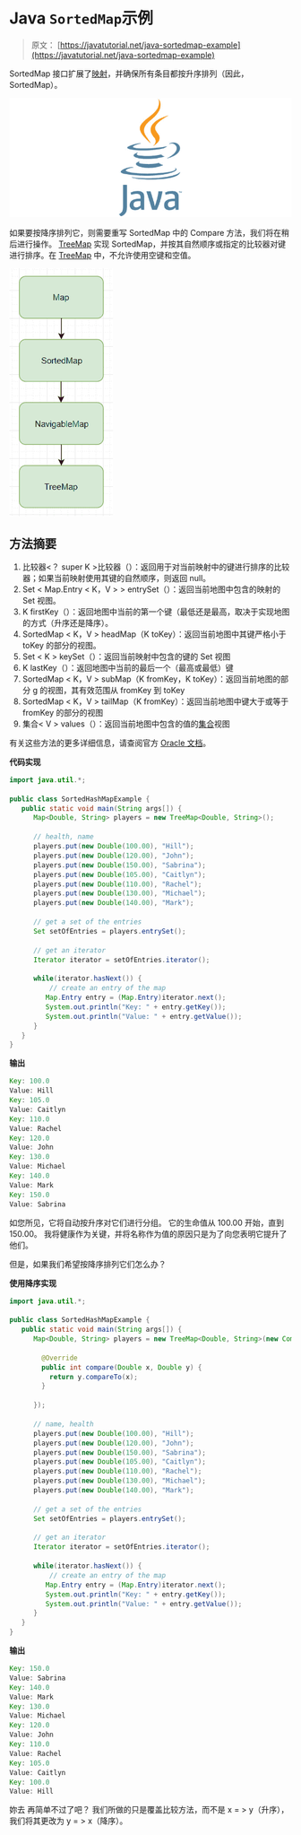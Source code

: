 # Java `SortedMap`示例

> 原文： [https://javatutorial.net/java-sortedmap-example](https://javatutorial.net/java-sortedmap-example)

SortedMap 接口扩展了[映射](https://docs.oracle.com/javase/7/docs/api/java/util/Map.html)，并确保所有条目都按升序排列（因此，SortedMap）。

![java-featured-image](img/e0db051dedc1179e7424b6d998a6a772.jpg)

如果要按降序排列它，则需要重写 SortedMap 中的 Compare 方法，我们将在稍后进行操作。 [TreeMap](https://javatutorial.net/java-treemap-example) 实现 SortedMap，并按其自然顺序或指定的比较器对键进行排序。在 [TreeMap](https://javatutorial.net/java-treemap-example) 中，不允许使用空键和空值。

![SortedMap java example](img/2cbcd0c2dfa54d32469403edc28b2a77.jpg)

## 方法摘要

1.  比较器&lt;？ super K &gt;比较器（）：返回用于对当前映射中的键进行排序的比较器；如果当前映射使用其键的自然顺序，则返回 null。
2.  Set &lt; Map.Entry &lt; K，V &gt; &gt; entrySet（）：返回当前地图中包含的映射的 Set 视图。
3.  K firstKey（）：返回地图中当前的第一个键（最低还是最高，取决于实现地图的方式（升序还是降序）。
4.  SortedMap &lt; K，V &gt; headMap（K toKey）：返回当前地图中其键严格小于 toKey 的部分的视图。
5.  Set &lt; K &gt; keySet（）：返回当前映射中包含的键的 Set 视图
6.  K lastKey（）：返回地图中当前的最后一个（最高或最低）键
7.  SortedMap &lt; K，V &gt; subMap（K fromKey，K toKey）：返回当前地图的部分 g 的视图，其有效范围从 fromKey 到 toKey
8.  SortedMap &lt; K，V &gt; tailMap（K fromKey）：返回当前地图中键大于或等于 fromKey 的部分的视图
9.  集合&lt; V &gt; values（）：返回当前地图中包含的值的[集合](https://docs.oracle.com/javase/7/docs/api/java/util/Collection.html)视图

有关这些方法的更多详细信息，请查阅官方 [Oracle 文档](https://docs.oracle.com/javase/7/docs/api/java/util/SortedMap.html)。

**代码实现**

```java
import java.util.*;

public class SortedHashMapExample {
   public static void main(String args[]) {
      Map<Double, String> players = new TreeMap<Double, String>();

      // health, name
      players.put(new Double(100.00), "Hill");
      players.put(new Double(120.00), "John");
      players.put(new Double(150.00), "Sabrina");
      players.put(new Double(105.00), "Caitlyn");
      players.put(new Double(110.00), "Rachel");
      players.put(new Double(130.00), "Michael");
      players.put(new Double(140.00), "Mark");

      // get a set of the entries
      Set setOfEntries = players.entrySet();

      // get an iterator
      Iterator iterator = setOfEntries.iterator();

      while(iterator.hasNext()) {
          // create an entry of the map
         Map.Entry entry = (Map.Entry)iterator.next();
         System.out.println("Key: " + entry.getKey());
         System.out.println("Value: " + entry.getValue());
      }
   }
}
```

**输出**

```java
Key: 100.0
Value: Hill
Key: 105.0
Value: Caitlyn
Key: 110.0
Value: Rachel
Key: 120.0
Value: John
Key: 130.0
Value: Michael
Key: 140.0
Value: Mark
Key: 150.0
Value: Sabrina

```

如您所见，它将自动按升序对它们进行分组。 它的生命值从 100.00 开始，直到 150.00。 我将健康作为关键，并将名称作为值的原因只是为了向您表明它提升了他们。

但是，如果我们希望按降序排列它们怎么办？

**使用降序实现**

```java
import java.util.*;

public class SortedHashMapExample {
   public static void main(String args[]) {
      Map<Double, String> players = new TreeMap<Double, String>(new Comparator<Double>() {

        @Override
        public int compare(Double x, Double y) {
          return y.compareTo(x);
        }

      });

      // name, health
      players.put(new Double(100.00), "Hill");
      players.put(new Double(120.00), "John");
      players.put(new Double(150.00), "Sabrina");
      players.put(new Double(105.00), "Caitlyn");
      players.put(new Double(110.00), "Rachel");
      players.put(new Double(130.00), "Michael");
      players.put(new Double(140.00), "Mark");

      // get a set of the entries
      Set setOfEntries = players.entrySet();

      // get an iterator
      Iterator iterator = setOfEntries.iterator();

      while(iterator.hasNext()) {
          // create an entry of the map
         Map.Entry entry = (Map.Entry)iterator.next();
         System.out.println("Key: " + entry.getKey());
         System.out.println("Value: " + entry.getValue());
      }
   }
}
```

**输出**

```java
Key: 150.0
Value: Sabrina
Key: 140.0
Value: Mark
Key: 130.0
Value: Michael
Key: 120.0
Value: John
Key: 110.0
Value: Rachel
Key: 105.0
Value: Caitlyn
Key: 100.0
Value: Hill
```

妳去 再简单不过了吧？ 我们所做的只是覆盖比较方法，而不是 x = &gt; y（升序），我们将其更改为 y = &gt; x（降序）。